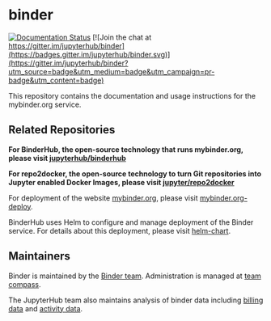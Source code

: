 # binder

[![Documentation Status](https://readthedocs.org/projects/mybinder/badge/?version=latest)](https://mybinder.readthedocs.io/en/latest/?badge=latest)
[![Join the chat at https://gitter.im/jupyterhub/binder](https://badges.gitter.im/jupyterhub/binder.svg)](https://gitter.im/jupyterhub/binder?utm_source=badge&utm_medium=badge&utm_campaign=pr-badge&utm_content=badge)

This repository contains the documentation and usage instructions for the mybinder.org service.

## Related Repositories

**For BinderHub, the open-source technology that runs mybinder.org, please visit [jupyterhub/binderhub](https://github.com/jupyterhub/binderhub)**

**For repo2docker, the open-source technology to turn Git repositories into Jupyter enabled Docker Images, please visit [jupyter/repo2docker](https://github.com/jupyter/repo2docker)**

 For deployment of the website [mybinder.org](https://mybinder.org), please
 visit [mybinder.org-deploy](https://github.com/jupyterhub/mybinder.org-deploy).  

BinderHub uses Helm to configure and manage deployment
of the Binder service. For details about this deployment, please visit [helm-chart](https://github.com/jupyterhub/helm-chart).  

## Maintainers

Binder is maintained by the [Binder team](https://github.com/jupyterhub/team-compass#binder-team).  Administration is managed at [team compass](https://github.com/jupyterhub/team-compass).


The JupyterHub team also maintains analysis of binder data including [billing data](https://github.com/jupyterhub/binder-billing) and [activity data](https://github.com/jupyterhub/binder-data).
